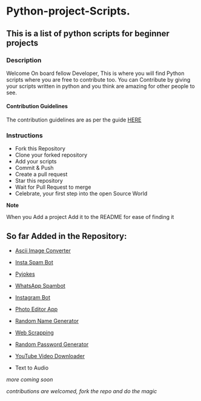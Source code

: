 # Python-project-Scripts.

## This is a list of python scripts for beginner projects

### Description  
Welcome On board fellow Developer, This is where you will find Python scripts where you are free to contribute too.
You can Contribute by giving your scripts written in python and you think are amazing for other people to see.

#### Contribution Guidelines
The contribution guidelines are as per the guide [HERE](https://github.com/larymak/Python-project-Scripts/blob/main/CONTRIBUTING.md)

### Instructions

- Fork this Repository
- Clone your forked repository
- Add your scripts
- Commit & Push
- Create a pull request
- Star this repository
- Wait for Pull Request to merge
- Celebrate, your first step into the open Source World

**Note**  

When you Add a project Add it to the README for ease of finding it

## So far Added in the Repository:   

* [Ascii Image Converter](https://github.com/larymak/Python-project-Scripts/tree/master/image-ascii) 

* [Insta Spam Bot](https://github.com/larymak/Python-project-Scripts/tree/main/InstaSpamBot)

* [Pyjokes](https://github.com/larymak/Python-project-Scripts/tree/master/pyjokes)

* [WhatsApp Spambot](https://github.com/larymak/Python-project-Scripts/tree/master/whatsapp-spam)

* [Instagram Bot](https://github.com/larymak/Python-project-Scripts/tree/main/InstagramBot)

* [Photo Editor App](https://github.com/larymak/Python-project-Scripts/tree/master/photo%20editor)

* [Random Name Generator](https://github.com/larymak/Python-project-Scripts/tree/main/RandomNameGen)

* [Web Scrapping](https://github.com/larymak/Python-project-Scripts/tree/main/WebScraping)

* [Random Password Generator](https://github.com/larymak/Python-project-Scripts/tree/main/RandomPassword)

* [YouTube Video Downloader](https://github.com/larymak/Python-project-Scripts/tree/main/YoutubeDownloader)
  
* Text to Audio

_more coming soon_  

_contributions are welcomed, fork the repo and do the magic_
